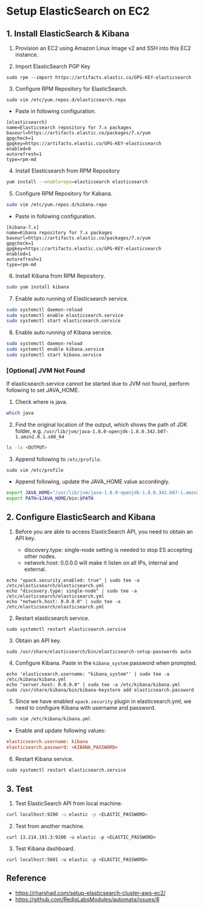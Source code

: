 # Setup ElasticSearch on EC2


## 1. Install ElasticSearch & Kibana

1. Provision an EC2 using Amazon Linux Image v2 and SSH into this EC2 instance.

2. Import ElasticSearch PGP Key

```
sudo rpm --import https://artifacts.elastic.co/GPG-KEY-elasticsearch
```

3. Configure RPM Repository for ElasticSearch.

```
sudo vim /etc/yum.repos.d/elasticsearch.repo
```

   * Paste in following configuration. 

```
[elasticsearch]
name=Elasticsearch repository for 7.x packages
baseurl=https://artifacts.elastic.co/packages/7.x/yum
gpgcheck=1
gpgkey=https://artifacts.elastic.co/GPG-KEY-elasticsearch
enabled=0
autorefresh=1
type=rpm-md
```

4. Install Elasticsearch from RPM Repository

```sh
yum install --enablerepo=elasticsearch elasticsearch
```

5. Configure RPM Repository for Kabana.

```sh
sudo vim /etc/yum.repos.d/kibana.repo
```

   * Paste in following configuration.

```
[kibana-7.x]
name=Kibana repository for 7.x packages
baseurl=https://artifacts.elastic.co/packages/7.x/yum
gpgcheck=1
gpgkey=https://artifacts.elastic.co/GPG-KEY-elasticsearch
enabled=1
autorefresh=1
type=rpm-md
```

6. Install Kibana from RPM Repository.

```sh
sudo yum install kibana
```

7. Enable auto running of Elasticsearch service.

```sh
sudo systemctl daemon-reload
sudo systemctl enable elasticsearch.service
sudo systemctl start elasticsearch.service
```

8. Enable auto running of Kibana service.

```sh
sudo systemctl daemon-reload
sudo systemctl enable kibana.service
sudo systemctl start kibana.service
```

### [Optional] JVM Not Found

If elasticsearch.service cannot be started due to JVM not found, perform following to set JAVA_HOME.

1. Check where is java.

```sh
which java
```

2. Find the original location of the output, which shows the path of JDK folder, e.g. `/usr/lib/jvm/java-1.8.0-openjdk-1.8.0.342.b07-1.amzn2.0.1.x86_64`

```sh
ls -la <OUTPUT>
```

3. Append following to `/etc/profile`.

```
sudo vim /etc/profile
```

   * Append following, update the JAVA_HOME value accordingly.

```sh
export JAVA_HOME="/usr/lib/jvm/java-1.8.0-openjdk-1.8.0.342.b07-1.amzn2.0.1.x86_64"
export PATH=$JAVA_HOME/bin:$PATH
```

   

## 2. Configure ElasticSearch and Kibana

1. Before you are able to access ElasticSearch API, you need to obtain an API key.

   * discovery.type: single-node setting is needed to stop ES accepting other nodes.
   * network.host: 0.0.0.0 will make it listen on all IPs, internal and external.

```
echo "xpack.security.enabled: true" | sudo tee -a /etc/elasticsearch/elasticsearch.yml
echo "discovery.type: single-node" | sudo tee -a /etc/elasticsearch/elasticsearch.yml
echo "network.host: 0.0.0.0" | sudo tee -a /etc/elasticsearch/elasticsearch.yml
```

2. Restart elasticsearch service.

```
sudo systemctl restart elasticsearch.service
```

3. Obtain an API key.

```
sudo /usr/share/elasticsearch/bin/elasticsearch-setup-passwords auto
```

4. Configure Kibana. Paste in the `kibana_system` password when prompted.

```
echo 'elasticsearch.username: "kibana_system"' | sudo tee -a /etc/kibana/kibana.yml
echo "server.host: 0.0.0.0" | sudo tee -a /etc/kibana/kibana.yml
sudo /usr/share/kibana/bin/kibana-keystore add elasticsearch.password
```



5. Since we have enabled `xpack.security` plugin in elasticsearch.yml, we need to configure Kibana with username and password.

```bash
sudo vim /etc/kibana/kibana.yml
```

   * Enable and update following values:

```ini
elasticsearch.username: kibana
elasticsearch.password: <KIBANA_PASSWORD>
```

6. Restart Kibana service.

```
sudo systemctl restart elasticsearch.service
```

## 3. Test

1. Test ElasticSearch API from local machine.

```sh
curl localhost:9200 -u elastic -p <ELASTIC_PASSWORD>
```

2. Test from another machine.

```
curl 13.214.191.3:9200 -u elastic -p <ELASTIC_PASSWORD>
```

3. Test Kibana dashboard.

```
curl localhost:5601 -u elastic -p <ELASTIC_PASSWORD>
```


## Reference

* https://rharshad.com/setup-elasticsearch-cluster-aws-ec2/
* https://github.com/RedisLabsModules/automata/issues/8
